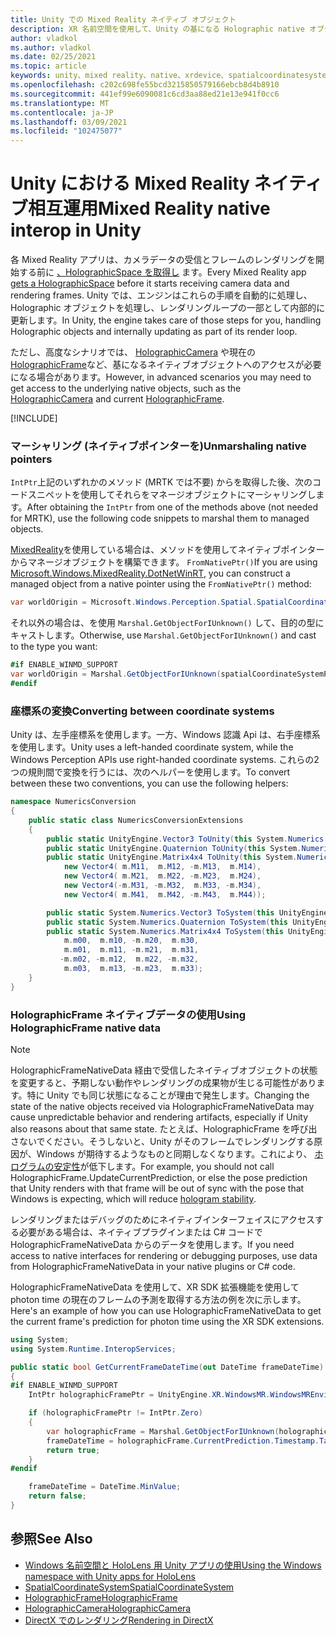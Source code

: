 ```yaml
---
title: Unity での Mixed Reality ネイティブ オブジェクト
description: XR 名前空間を使用して、Unity の基になる Holographic native オブジェクトにアクセスする方法について説明します。
author: vladkol
ms.author: vladkol
ms.date: 02/25/2021
ms.topic: article
keywords: unity、mixed reality、native、xrdevice、spatialcoordinatesystem、holographicframe、holographiccamera、ispatialcoordinatesystem、iholographicframe、iholographiccamera、get ptr、mixed reality ヘッドセット、windows mixed reality ヘッドセット、virtual reality ヘッドセット
ms.openlocfilehash: c202c698fe55bcd3215850579166ebcb8d4b8910
ms.sourcegitcommit: 441ef99e6090081c6cd3aa88ed21e13e941f0cc6
ms.translationtype: MT
ms.contentlocale: ja-JP
ms.lasthandoff: 03/09/2021
ms.locfileid: "102475077"
---
```

# <a name="mixed-reality-native-interop-in-unity"></a><span data-ttu-id="2b085-104">Unity における Mixed Reality ネイティブ相互運用</span><span class="sxs-lookup"><span data-stu-id="2b085-104">Mixed Reality native interop in Unity</span></span>

<span data-ttu-id="2b085-105">各 Mixed Reality アプリは、カメラデータの受信とフレームのレンダリングを開始する前に [、HolographicSpace を取得し](../native/getting-a-holographicspace.md) ます。</span><span class="sxs-lookup"><span data-stu-id="2b085-105">Every Mixed Reality app [gets a HolographicSpace](../native/getting-a-holographicspace.md) before it starts receiving camera data and rendering frames.</span></span> <span data-ttu-id="2b085-106">Unity では、エンジンはこれらの手順を自動的に処理し、Holographic オブジェクトを処理し、レンダリングループの一部として内部的に更新します。</span><span class="sxs-lookup"><span data-stu-id="2b085-106">In Unity, the engine takes care of those steps for you, handling Holographic objects and internally updating as part of its render loop.</span></span>

<span data-ttu-id="2b085-107">ただし、高度なシナリオでは、 <a href="/uwp/api/windows.graphics.holographic.holographiccamera" target="_blank">HolographicCamera</a> や現在の <a href="/uwp/api/windows.graphics.holographic.holographicframe" target="_blank">HolographicFrame</a>など、基になるネイティブオブジェクトへのアクセスが必要になる場合があります。</span><span class="sxs-lookup"><span data-stu-id="2b085-107">However, in advanced scenarios you may need to get access to the underlying native objects, such as the <a href="/uwp/api/windows.graphics.holographic.holographiccamera" target="_blank">HolographicCamera</a> and current <a href="/uwp/api/windows.graphics.holographic.holographicframe" target="_blank">HolographicFrame</a>.</span></span>

[!INCLUDE[](includes/unity-native-ptrs.md)]

### <a name="unmarshaling-native-pointers"></a><span data-ttu-id="2b085-108">マーシャリング (ネイティブポインターを)</span><span class="sxs-lookup"><span data-stu-id="2b085-108">Unmarshaling native pointers</span></span>

<span data-ttu-id="2b085-109">`IntPtr`上記のいずれかのメソッド (MRTK では不要) からを取得した後、次のコードスニペットを使用してそれらをマネージオブジェクトにマーシャリングします。</span><span class="sxs-lookup"><span data-stu-id="2b085-109">After obtaining the `IntPtr` from one of the methods above (not needed for MRTK), use the following code snippets to marshal them to managed objects.</span></span>

<span data-ttu-id="2b085-110">[MixedReality](https://www.nuget.org/packages/Microsoft.Windows.MixedReality.DotNetWinRT)を使用している場合は、メソッドを使用してネイティブポインターからマネージオブジェクトを構築できます。 `FromNativePtr()`</span><span class="sxs-lookup"><span data-stu-id="2b085-110">If you are using [Microsoft.Windows.MixedReality.DotNetWinRT](https://www.nuget.org/packages/Microsoft.Windows.MixedReality.DotNetWinRT), you can construct a managed object from a native pointer using the `FromNativePtr()` method:</span></span>

```cs
var worldOrigin = Microsoft.Windows.Perception.Spatial.SpatialCoordinateSystem.FromNativePtr(spatialCoordinateSystemPtr);
```

<span data-ttu-id="2b085-111">それ以外の場合は、を使用 `Marshal.GetObjectForIUnknown()` して、目的の型にキャストします。</span><span class="sxs-lookup"><span data-stu-id="2b085-111">Otherwise, use `Marshal.GetObjectForIUnknown()` and cast to the type you want:</span></span>

```cs
#if ENABLE_WINMD_SUPPORT
var worldOrigin = Marshal.GetObjectForIUnknown(spatialCoordinateSystemPtr) as Windows.Perception.Spatial.SpatialCoordinateSystem;
#endif
```

### <a name="converting-between-coordinate-systems"></a><span data-ttu-id="2b085-112">座標系の変換</span><span class="sxs-lookup"><span data-stu-id="2b085-112">Converting between coordinate systems</span></span>

<span data-ttu-id="2b085-113">Unity は、左手座標系を使用します。一方、Windows 認識 Api は、右手座標系を使用します。</span><span class="sxs-lookup"><span data-stu-id="2b085-113">Unity uses a left-handed coordinate system, while the Windows Perception APIs use right-handed coordinate systems.</span></span> <span data-ttu-id="2b085-114">これらの2つの規則間で変換を行うには、次のヘルパーを使用します。</span><span class="sxs-lookup"><span data-stu-id="2b085-114">To convert between these two conventions, you can use the following helpers:</span></span>

```cs
namespace NumericsConversion
{
    public static class NumericsConversionExtensions
    {
        public static UnityEngine.Vector3 ToUnity(this System.Numerics.Vector3 v) => new UnityEngine.Vector3(v.X, v.Y, -v.Z);
        public static UnityEngine.Quaternion ToUnity(this System.Numerics.Quaternion q) => new UnityEngine.Quaternion(q.X, q.Y, -q.Z, -q.W);
        public static UnityEngine.Matrix4x4 ToUnity(this System.Numerics.Matrix4x4 m) => new UnityEngine.Matrix4x4(
            new Vector4( m.M11,  m.M12, -m.M13,  m.M14),
            new Vector4( m.M21,  m.M22, -m.M23,  m.M24),
            new Vector4(-m.M31, -m.M32,  m.M33, -m.M34),
            new Vector4( m.M41,  m.M42, -m.M43,  m.M44));

        public static System.Numerics.Vector3 ToSystem(this UnityEngine.Vector3 v) => new System.Numerics.Vector3(v.x, v.y, -v.z);
        public static System.Numerics.Quaternion ToSystem(this UnityEngine.Quaternion q) => new System.Numerics.Quaternion(q.x, q.y, -q.z, -q.w);
        public static System.Numerics.Matrix4x4 ToSystem(this UnityEngine.Matrix4x4 m) => new System.Numerics.Matrix4x4(
            m.m00,  m.m10, -m.m20,  m.m30,
            m.m01,  m.m11, -m.m21,  m.m31,
           -m.m02, -m.m12,  m.m22, -m.m32,
            m.m03,  m.m13, -m.m23,  m.m33);
    }
}
```

### <a name="using-holographicframe-native-data"></a><span data-ttu-id="2b085-115">HolographicFrame ネイティブデータの使用</span><span class="sxs-lookup"><span data-stu-id="2b085-115">Using HolographicFrame native data</span></span>

> [!NOTE]
> <span data-ttu-id="2b085-116">HolographicFrameNativeData 経由で受信したネイティブオブジェクトの状態を変更すると、予期しない動作やレンダリングの成果物が生じる可能性があります。特に Unity でも同じ状態になることが理由で発生します。</span><span class="sxs-lookup"><span data-stu-id="2b085-116">Changing the state of the native objects received via HolographicFrameNativeData may cause unpredictable behavior and rendering artifacts, especially if Unity also reasons about that same state.</span></span>  <span data-ttu-id="2b085-117">たとえば、HolographicFrame を呼び出さないでください。そうしないと、Unity がそのフレームでレンダリングする原因が、Windows が期待するようなものと同期しなくなります。これにより、 [ホログラムの安定性](../platform-capabilities-and-apis/hologram-stability.md)が低下します。</span><span class="sxs-lookup"><span data-stu-id="2b085-117">For example, you should not call HolographicFrame.UpdateCurrentPrediction, or else the pose prediction that Unity renders with that frame will be out of sync with the pose that Windows is expecting, which will reduce [hologram stability](../platform-capabilities-and-apis/hologram-stability.md).</span></span>

<span data-ttu-id="2b085-118">レンダリングまたはデバッグのためにネイティブインターフェイスにアクセスする必要がある場合は、ネイティブプラグインまたは C# コードで HolographicFrameNativeData からのデータを使用します。</span><span class="sxs-lookup"><span data-stu-id="2b085-118">If you need access to native interfaces for rendering or debugging purposes, use data from HolographicFrameNativeData in your native plugins or C# code.</span></span>

<span data-ttu-id="2b085-119">HolographicFrameNativeData を使用して、XR SDK 拡張機能を使用して photon time の現在のフレームの予測を取得する方法の例を次に示します。</span><span class="sxs-lookup"><span data-stu-id="2b085-119">Here's an example of how you can use HolographicFrameNativeData to get the current frame's prediction for photon time using the XR SDK extensions.</span></span>

```cs
using System;
using System.Runtime.InteropServices;

public static bool GetCurrentFrameDateTime(out DateTime frameDateTime)
{
#if ENABLE_WINMD_SUPPORT
    IntPtr holographicFramePtr = UnityEngine.XR.WindowsMR.WindowsMREnvironment.CurrentHolographicRenderFrame;

    if (holographicFramePtr != IntPtr.Zero)
    {
        var holographicFrame = Marshal.GetObjectForIUnknown(holographicFramePtr) as Windows.Graphics.Holographic.HolographicFrame;
        frameDateTime = holographicFrame.CurrentPrediction.Timestamp.TargetTime.DateTime;
        return true;
    }
#endif

    frameDateTime = DateTime.MinValue;
    return false;
}
```

## <a name="see-also"></a><span data-ttu-id="2b085-120">参照</span><span class="sxs-lookup"><span data-stu-id="2b085-120">See Also</span></span>

* [<span data-ttu-id="2b085-121">Windows 名前空間と HoloLens 用 Unity アプリの使用</span><span class="sxs-lookup"><span data-stu-id="2b085-121">Using the Windows namespace with Unity apps for HoloLens</span></span>](using-the-windows-namespace-with-unity-apps-for-hololens.md)
* <span data-ttu-id="2b085-122"><a href="/uwp/api/windows.perception.spatial.spatialcoordinatesystem" target="_blank">SpatialCoordinateSystem</a></span><span class="sxs-lookup"><span data-stu-id="2b085-122"><a href="/uwp/api/windows.perception.spatial.spatialcoordinatesystem" target="_blank">SpatialCoordinateSystem</a></span></span>
* <span data-ttu-id="2b085-123"><a href="/uwp/api/windows.graphics.holographic.holographicframe" target="_blank">HolographicFrame</a></span><span class="sxs-lookup"><span data-stu-id="2b085-123"><a href="/uwp/api/windows.graphics.holographic.holographicframe" target="_blank">HolographicFrame</a></span></span>
* <span data-ttu-id="2b085-124"><a href="/uwp/api/windows.graphics.holographic.holographiccamera" target="_blank">HolographicCamera</a></span><span class="sxs-lookup"><span data-stu-id="2b085-124"><a href="/uwp/api/windows.graphics.holographic.holographiccamera" target="_blank">HolographicCamera</a></span></span>
* [<span data-ttu-id="2b085-125">DirectX でのレンダリング</span><span class="sxs-lookup"><span data-stu-id="2b085-125">Rendering in DirectX</span></span>](../native/rendering-in-directx.md)
